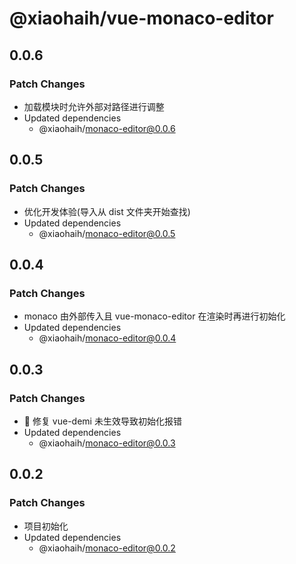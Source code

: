 # @xiaohaih/vue-monaco-editor

## 0.0.6

### Patch Changes

- 加载模块时允许外部对路径进行调整
- Updated dependencies
  - @xiaohaih/monaco-editor@0.0.6

## 0.0.5

### Patch Changes

- 优化开发体验(导入从 dist 文件夹开始查找)
- Updated dependencies
  - @xiaohaih/monaco-editor@0.0.5

## 0.0.4

### Patch Changes

- monaco 由外部传入且 vue-monaco-editor 在渲染时再进行初始化
- Updated dependencies
  - @xiaohaih/monaco-editor@0.0.4

## 0.0.3

### Patch Changes

- :bug: 修复 vue-demi 未生效导致初始化报错
- Updated dependencies
  - @xiaohaih/monaco-editor@0.0.3

## 0.0.2

### Patch Changes

- 项目初始化
- Updated dependencies
  - @xiaohaih/monaco-editor@0.0.2
